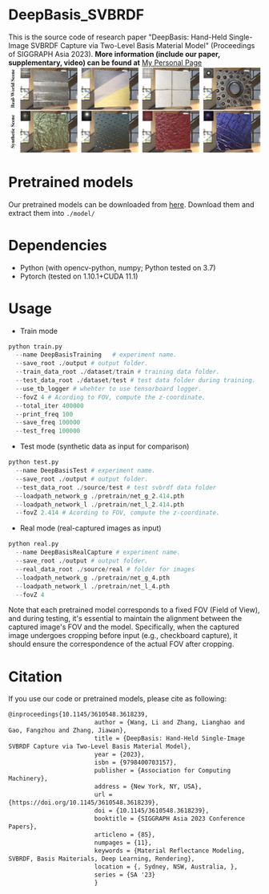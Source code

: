 # DeepBasis_SVBRDF
This is the source code of research paper "DeepBasis: Hand-Held Single-Image SVBRDF Capture via Two-Level Basis Material Model" (Proceedings of SIGGRAPH Asia 2023).
**More information (include our paper, supplementary, video) can be found at** [My Personal Page](https://cgliwang.github.io/) 
![Alt](Teaser2.jpg)

# Pretrained models
Our pretrained models can be downloaded from [here](https://drive.google.com/drive/folders/1t7nnzP2htXwPQVajYdHqlv-MyN_zYPBb?usp=drive_link). Download them and extract them into ```./model/ ```

# Dependencies
- Python (with opencv-python, numpy; Python tested on 3.7)
- Pytorch (tested on 1.10.1+CUDA 11.1)

# Usage
- Train mode
```Python
python train.py
  --name DeepBasisTraining   # experiment name.
  --save_root ./output # output folder.
  --train_data_root ./dataset/train # training data folder.
  --test_data_root ./dataset/test # test data folder during training.
  --use_tb_logger # whehter to use tensorboard logger.
  --fovZ 4 # Acording to FOV, compute the z-coordinate.
  --total_iter 400000
  --print_freq 100
  --save_freq 100000
  --test_freq 100000
```

- Test mode (synthetic data as input for comparison)
```Python
python test.py
  --name DeepBasisTest # experiment name.
  --save_root ./output # output folder.
  --test_data_root ./source/test # test svbrdf data folder
  --loadpath_network_g ./pretrain/net_g_2.414.pth
  --loadpath_network_l ./pretrain/net_l_2.414.pth
  --fovZ 2.414 # Acording to FOV, compute the z-coordinate.
```
- Real mode (real-captured images as input)
```Python
python real.py
  --name DeepBasisRealCapture # experiment name.
  --save_root ./output # output folder.
  --real_data_root ./source/real # folder for images
  --loadpath_network_g ./pretrain/net_g_4.pth
  --loadpath_network_l ./pretrain/net_l_4.pth
  --fovZ 4
```
Note that each pretrained model corresponds to a fixed FOV (Field of View), and during testing, it's essential to maintain the alignment between the captured image's FOV and the model. Specifically, when the captured image undergoes cropping before input (e.g., checkboard capture), it should ensure the correspondence of the actual FOV after cropping.
# Citation
If you use our code or pretrained models, please cite as following:
```
@inproceedings{10.1145/3610548.3618239,
                        author = {Wang, Li and Zhang, Lianghao and Gao, Fangzhou and Zhang, Jiawan},
                        title = {DeepBasis: Hand-Held Single-Image SVBRDF Capture via Two-Level Basis Material Model},
                        year = {2023},
                        isbn = {9798400703157},
                        publisher = {Association for Computing Machinery},
                        address = {New York, NY, USA},
                        url = {https://doi.org/10.1145/3610548.3618239},
                        doi = {10.1145/3610548.3618239},
                        booktitle = {SIGGRAPH Asia 2023 Conference Papers},
                        articleno = {85},
                        numpages = {11},
                        keywords = {Material Reflectance Modeling, SVBRDF, Basis Maiterials, Deep Learning, Rendering},
                        location = {, Sydney, NSW, Australia, },
                        series = {SA '23}
                        }
```
